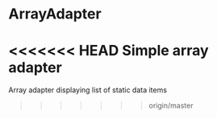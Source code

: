 # ArrayAdapter
<<<<<<< HEAD
Simple array adapter
=======
Array adapter displaying list of static data items
>>>>>>> origin/master
